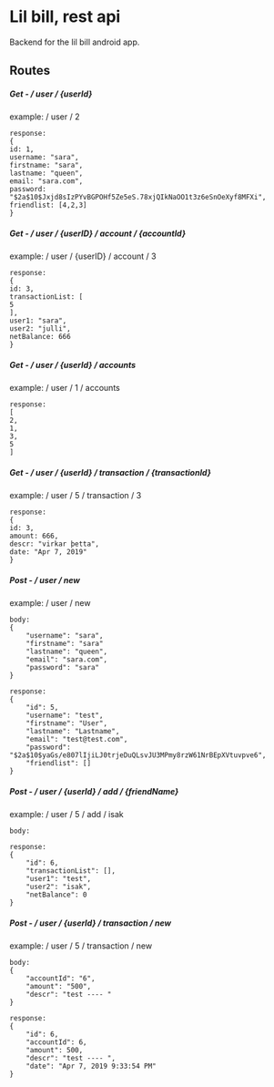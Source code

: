 # Lil bill, rest api

Backend for the lil bill android app.


## Routes 

##### Get - / user / {userId}
example: / user / 2

```
response: 
{
id: 1,
username: "sara",
firstname: "sara",
lastname: "queen",
email: "sara.com",
password: "$2a$10$Jxjd8sIzPYvBGPOHf5Ze5eS.78xjQIkNaOO1t3z6eSnOeXyf8MFXi",
friendlist: [4,2,3]
}
```


##### Get - / user / {userID} / account / {accountId}
example: / user / {userID} / account / 3

```
response: 
{
id: 3,
transactionList: [
5
],
user1: "sara",
user2: "julli",
netBalance: 666
}
```


##### Get - / user / {userId} / accounts
example: / user / 1 / accounts

```
response: 
[
2,
1,
3,
5
]
```


##### Get - / user / {userId} / transaction / {transactionId}
example: / user / 5 / transaction / 3

```
response: 
{
id: 3,
amount: 666,
descr: "virkar þetta",
date: "Apr 7, 2019"
}
```



##### Post - / user / new
example: / user / new
```
body: 
{
    "username": "sara",
    "firstname": "sara"
    "lastname": "queen",
    "email": "sara.com",
    "password": "sara"
}
```

```
response: 
{
    "id": 5,
    "username": "test",
    "firstname": "User",
    "lastname": "Lastname",
    "email": "test@test.com",
    "password": "$2a$10$yaGs/e807lIjiLJ0trjeDuQLsvJU3MPmy8rzW61NrBEpXVtuvpve6",
    "friendlist": []
}
```


##### Post - / user / {userId} / add / {friendName}
example: / user / 5 / add / isak
```
body: 
```

```
response: 
{
    "id": 6,
    "transactionList": [],
    "user1": "test",
    "user2": "isak",
    "netBalance": 0
}
```


##### Post - / user / {userId} / transaction / new
example: / user / 5 / transaction / new
```
body: 
{
    "accountId": "6",
    "amount": "500",
    "descr": "test ---- "
}
```

```
response: 
{
    "id": 6,
    "accountId": 6,
    "amount": 500,
    "descr": "test ---- ",
    "date": "Apr 7, 2019 9:33:54 PM"
}
```

